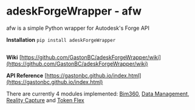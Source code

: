 # adeskForgeWrapper - afw

afw is a simple Python wrapper for Autodesk's Forge API

**Installation** `pip install adeskForgeWrapper`
##
**Wiki** [https://github.com/GastonBC/adeskForgeWrapper/wiki](https://github.com/GastonBC/adeskForgeWrapper/wiki)

**API Reference** [https://gastonbc.github.io/index.html](https://gastonbc.github.io/index.html)


There are currently 4 modules implemented: [Bim360](https://gastonbc.github.io/B360.html), [Data Management](https://gastonbc.github.io/DM.html), [Reality Capture](https://gastonbc.github.io/RealityCapture.html) and [Token Flex](https://gastonbc.github.io/TokenFlex.html)
